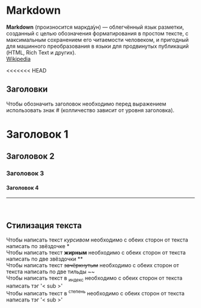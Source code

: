 # Markdown
**Markdown** (произносится маркда́ун) — облегчённый язык разметки, созданный с целью обозначения форматирования в простом тексте, с максимальным сохранением его читаемости человеком, и пригодный для машинного преобразования в языки для продвинутых публикаций (HTML, Rich Text и других).<br>
[Wikipedia](https://ru.wikipedia.org/wiki/Markdown)

<<<<<<< HEAD
## Заголовки

Чтобы обозначить заголовок необходимо перед выражением использовать знак # (колличество зависит от уровня заголовка).
# Заголовок 1
## Заголовок 2 
### Заголовок 3
#### Заголовок 4

<hr>
<br>

## Стилизация текста

Чтобы написать текст *курсивом* необходимо с обеих сторон от текста написать по  звёздочке * <br>
Чтобы написать текст **жирным** необходимо с обеих сторон от текста написать по две звёздочки ** <br>
Чтобы написать текст ~~зачёркнутым~~ необходимо с обеих сторон от текста написать по две тильды ~~ <br>
Чтобы написать текст в <sub>индекс</sub> необходимо с обеих сторон от текста написать тэг '< sub >' <br>
Чтобы написать текст в <sup>степень</sup> необходимо с обеих сторон от текста написать тэг '< sub >' <br>







